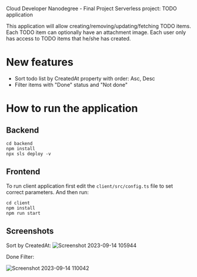 Cloud Developer Nanodegree - Final Project
Serverless project: TODO application

This application will allow creating/removing/updating/fetching TODO items. Each TODO item can optionally have an attachment image. Each user only has access to TODO items that he/she has created.

# New features

- Sort todo list by CreatedAt property with order: Asc, Desc
- Filter items with "Done" status and "Not done"

# How to run the application

## Backend

```
cd backend
npm install
npx sls deploy -v
```

## Frontend

To run client application first edit the `client/src/config.ts` file to set correct parameters. And then run:

```
cd client
npm install
npm run start
```

## Screenshots

Sort by CreatedAt:
![Screenshot 2023-09-14 105944](https://github.com/ngotu2307/Cloud-Developer-Final-Project/assets/9153265/3e855369-6a32-4974-bfd2-a9592d9705db)



Done Filter:

![Screenshot 2023-09-14 110042](https://github.com/ngotu2307/Cloud-Developer-Final-Project/assets/9153265/633154b2-5b27-4d34-bb61-bcd54443e9c5)


